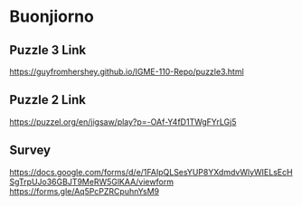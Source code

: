 # Buonjiorno

## Puzzle 3 Link
https://guyfromhershey.github.io/IGME-110-Repo/puzzle3.html

## Puzzle 2 Link
https://puzzel.org/en/jigsaw/play?p=-OAf-Y4fD1TWgFYrLGj5

## Survey
https://docs.google.com/forms/d/e/1FAIpQLSesYUP8YXdmdvWlyWIELsEcHSgTrpUJo36GBJT9MeRW5GlKAA/viewform
https://forms.gle/Aq5PcPZRCpuhnYsM9
